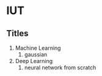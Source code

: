 # IUT

## Titles

1. Machine Learning
    1. gaussian
2. Deep Learning
    1. neural network from scratch
